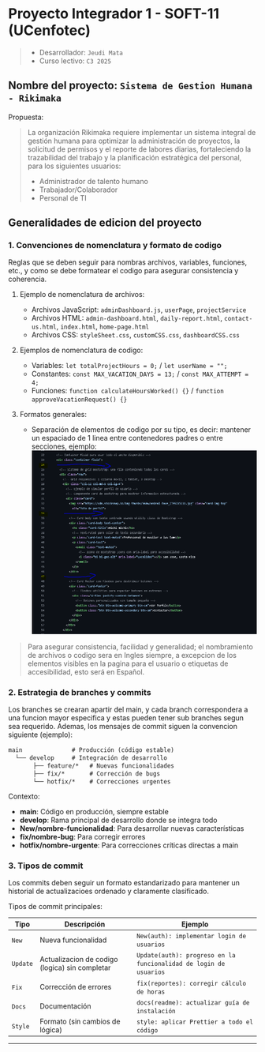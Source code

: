 # Proyecto Integrador 1 - SOFT-11 (UCenfotec)
> - Desarrollador: `Jeudi Mata`
> - Curso lectivo: `C3 2025`

##  Nombre del proyecto: `Sistema de Gestion Humana - Rikimaka`

Propuesta:
> La organización Rikimaka requiere implementar un sistema integral de gestión humana para
optimizar la administración de proyectos, la solicitud de permisos y el reporte de labores
diarias, fortaleciendo la trazabilidad del trabajo y la planificación estratégica del personal,
para los siguientes usuarios:
> - Administrador de talento humano
> - Trabajador/Colaborador
> - Personal de TI

## Generalidades de edicion del proyecto

### 1. Convenciones de nomenclatura y formato de codigo
Reglas que se deben seguir para nombras archivos, variables, funciones, etc., y como se debe formatear el codigo para asegurar consistencia y coherencia.

1. Ejemplo de nomenclatura de archivos:
    - Archivos JavaScript: `adminDashboard.js`, `userPage`, `projectService`
    - Archivos HTML: `admin-dashboard.html`, `daily-report.html`, `contact-us.html`, `index.html`, `home-page.html`
    - Archivos CSS: `styleSheet.css`, `customCSS.css`, `dashboardCSS.css`

2. Ejemplos de nomenclatura de codigo:
    - Variables: `let totalProjectHours = 0;` / `let userName = "";`
    - Constantes: `const MAX_VACATION_DAYS = 13;` / `const MAX_ATTEMPT = 4;`
    - Funciones: `function calculateHoursWorked() {}` / `function approveVacationRequest() {}`

3. Formatos generales:
    - Separación de elementos de codigo por su tipo, es decir: mantener un espaciado de 1 linea entre contenedores padres o entre secciones, ejemplo: 
    ![imagen que muestra la separacion mencionada](projectImages\readME_codeExample1.PNG)

> Para asegurar consistencia, facilidad y generalidad; el nombramiento de archivos o codigo sera en Ingles siempre, a excepcion de los elementos visibles en la pagina para el usuario o etiquetas de accesibilidad, esto será en Español.


### 2. Estrategia de branches y commits

Los branches se crearan apartir del main, y cada branch correspondera a una funcion mayor especifica y estas pueden tener sub branches segun sea requerido. Ademas, los mensajes de commit siguen la convencion siguiente (ejemplo):

```
main              # Producción (código estable)
  └── develop     # Integración de desarrollo
       ├── feature/*   # Nuevas funcionalidades
       ├── fix/*       # Corrección de bugs
       └── hotfix/*    # Correcciones urgentes
```
Contexto: 
- **main**: Código en producción, siempre estable
- **develop**: Rama principal de desarrollo donde se integra todo
- **New/nombre-funcionalidad**: Para desarrollar nuevas características
- **fix/nombre-bug**: Para corregir errores
- **hotfix/nombre-urgente**: Para correcciones críticas directas a main

### 3. Tipos de commit

Los commits deben seguir un formato estandarizado para mantener un historial de actualizacioes ordenado y claramente clasificado.

Tipos de commit principales:

| Tipo | Descripción | Ejemplo |
|------|-------------|---------|
| `New` | Nueva funcionalidad | `New(auth): implementar login de usuarios` |
| `Update` | Actualizacion de codigo (logica) sin completar | `Update(auth): progreso en la funcionalidad de login de usuarios` |
| `Fix` | Corrección de errores | `fix(reportes): corregir cálculo de horas` |
| `Docs` | Documentación | `docs(readme): actualizar guía de instalación` |
| `Style` | Formato (sin cambios de lógica) | `style: aplicar Prettier a todo el código` |


-- -
